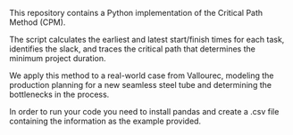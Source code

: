 This repository contains a Python implementation of the Critical Path Method (CPM).

The script calculates the earliest and latest start/finish times for each task, identifies the slack, and traces the critical path that determines the minimum project duration.

We apply this method to a real-world case from Vallourec, modeling the production planning for a new seamless steel tube and determining the bottlenecks in the process.

In order to run your code you need to install pandas and create a .csv file containing the information as the example provided.
